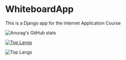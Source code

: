 # WhiteboardApp
This is a Django app for the Internet Application Course

![Anurag's GitHub stats](https://github-readme-stats.vercel.app/api?username=SanazJafari&show_icons=true&theme=radical)

[![Top Langs](https://github-readme-stats.vercel.app/api/top-langs/?username=SanazJafari&layout=compact)](https://github.com/SanazJafari)

![Top Langs](https://github-readme-stats.vercel.app/api/top-langs/?username=SanazJafari&size_weight=0.5&count_weight=0.5)

